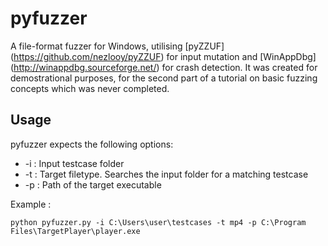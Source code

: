 # pyfuzzer
A file-format fuzzer for Windows, utilising [pyZZUF] (https://github.com/nezlooy/pyZZUF) for input mutation and [WinAppDbg] (http://winappdbg.sourceforge.net/) for crash detection. It was created for demostrational purposes, for the second part of a tutorial on basic fuzzing concepts which was never completed.

## Usage

pyfuzzer expects the following options:

* -i <path> : Input testcase folder
* -t <type> : Target filetype. Searches the input folder for a matching testcase
* -p <path> : Path of the target executable

Example :

```python pyfuzzer.py -i C:\Users\user\testcases -t mp4 -p C:\Program Files\TargetPlayer\player.exe```
